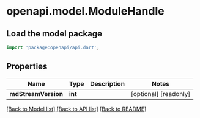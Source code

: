 # openapi.model.ModuleHandle

## Load the model package
```dart
import 'package:openapi/api.dart';
```

## Properties
Name | Type | Description | Notes
------------ | ------------- | ------------- | -------------
**mdStreamVersion** | **int** |  | [optional] [readonly] 

[[Back to Model list]](../README.md#documentation-for-models) [[Back to API list]](../README.md#documentation-for-api-endpoints) [[Back to README]](../README.md)



